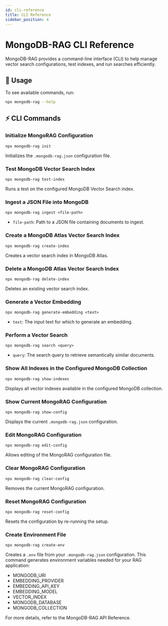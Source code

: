 ```yaml
---
id: cli-reference
title: CLI Reference
sidebar_position: 4
---
```


# MongoDB-RAG CLI Reference

MongoDB-RAG provides a command-line interface (CLI) to help manage vector search configurations, test indexes, and run searches efficiently.

## 📌 Usage
To see available commands, run:
```sh
npx mongodb-rag --help
```

## ⚡ CLI Commands

### **Initialize MongoRAG Configuration**

```
npx mongodb-rag init
```

Initializes the `.mongodb-rag.json` configuration file.

### **Test MongoDB Vector Search Index**

```
npx mongodb-rag test-index
```

Runs a test on the configured MongoDB Vector Search index.

### **Ingest a JSON File into MongoDB**

```
npx mongodb-rag ingest <file-path>
```

- `file-path`: Path to a JSON file containing documents to ingest.

### **Create a MongoDB Atlas Vector Search Index**

```
npx mongodb-rag create-index
```

Creates a vector search index in MongoDB Atlas.

### **Delete a MongoDB Atlas Vector Search Index**

```
npx mongodb-rag delete-index
```

Deletes an existing vector search index.

### **Generate a Vector Embedding**

```
npx mongodb-rag generate-embedding <text>
```

- `text`: The input text for which to generate an embedding.

### **Perform a Vector Search**

```
npx mongodb-rag search <query>
```

- `query`: The search query to retrieve semantically similar documents.

### **Show All Indexes in the Configured MongoDB Collection**

```
npx mongodb-rag show-indexes
```

Displays all vector indexes available in the configured MongoDB collection.

### **Show Current MongoRAG Configuration**

```
npx mongodb-rag show-config
```

Displays the current `.mongodb-rag.json` configuration.

### **Edit MongoRAG Configuration**

```
npx mongodb-rag edit-config
```

Allows editing of the MongoRAG configuration file.

### **Clear MongoRAG Configuration**

```
npx mongodb-rag clear-config
```

Removes the current MongoRAG configuration.

### **Reset MongoRAG Configuration**

```
npx mongodb-rag reset-config
```

Resets the configuration by re-running the setup.

### **Create Environment File**

```
npx mongodb-rag create-env
```

Creates a `.env` file from your `.mongodb-rag.json` configuration. This command generates environment variables needed for your RAG application:
- MONGODB_URI
- EMBEDDING_PROVIDER
- EMBEDDING_API_KEY
- EMBEDDING_MODEL
- VECTOR_INDEX
- MONGODB_DATABASE
- MONGODB_COLLECTION

For more details, refer to the MongoDB-RAG API Reference.
